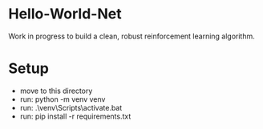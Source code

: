 # Hello-World-Net

Work in progress to build a clean, robust reinforcement learning algorithm.

# Setup

* move to this directory
* run: python -m venv venv
* run: .\venv\Scripts\activate.bat
* run: pip install -r requirements.txt